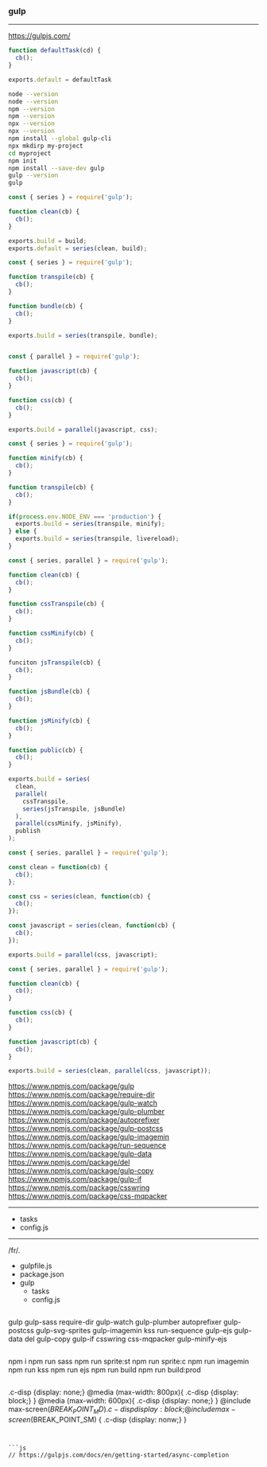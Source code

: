 ### gulp
---

https://gulpjs.com/

```js
function defaultTask(cd) {
  cb();
}

exports.default = defaultTask
```

```sh
node --version
node --version
npm --version
npm --version
npx --version
npx --version
npm install --global gulp-cli
npx mkdirp my-project
cd myproject
npm init
npm install --save-dev gulp
gulp --version
gulp
```

```js
const { series } = require('gulp');

function clean(cb) {
  cb();
}

exports.build = build;
exports.default = series(clean, build);

const { series } = require('gulp');

function transpile(cb) {
  cb();
}

function bundle(cb) {
  cb();
}

exports.build = series(transpile, bundle);


const { parallel } = require('gulp');

function javascript(cb) {
  cb();
}

function css(cb) {
  cb();
}

exports.build = parallel(javascript, css);

const { series } = require('gulp');

function minify(cb) {
  cb();
}

function transpile(cb) {
  cb();
}

if(process.env.NODE_ENV === 'production') {
  exports.build = series(transpile, minify);
} else {
  exports.build = series(transpile, livereload);
}

const { series, parallel } = require('gulp');

function clean(cb) {
  cb();
}

function cssTranspile(cb) {
  cb();
}

function cssMinify(cb) {
  cb();
}

funciton jsTranspile(cb) {
  cb();
}

function jsBundle(cb) {
  cb();
}

function jsMinify(cb) {
  cb();
}

function public(cb) {
  cb();
}

exports.build = series(
  clean,
  parallel(
    cssTranspile,
    series(jsTranspile, jsBundle)
  ),
  parallel(cssMinify, jsMinify),
  publish
);

const { series, parallel } = require('gulp');

const clean = function(cb) {
  cb();
};

const css = series(clean, function(cb) {
  cb();
});

const javascript = series(clean, function(cb) {
  cb();
});

exports.build = parallel(css, javascript);

const { series, parallel } = require('gulp');

function clean(cb) {
  cb();
}

function css(cb) {
  cb();
}

function javascript(cb) {
  cb();
}

exports.build = series(clean, parallel(css, javascript));
```


https://www.npmjs.com/package/gulp
https://www.npmjs.com/package/require-dir
https://www.npmjs.com/package/gulp-watch
https://www.npmjs.com/package/gulp-plumber
https://www.npmjs.com/package/autoprefixer
https://www.npmjs.com/package/gulp-postcss
https://www.npmjs.com/package/gulp-imagemin
https://www.npmjs.com/package/run-sequence
https://www.npmjs.com/package/gulp-data
https://www.npmjs.com/package/del
https://www.npmjs.com/package/gulp-copy
https://www.npmjs.com/package/gulp-if
https://www.npmjs.com/package/csswring
https://www.npmjs.com/package/css-mqpacker

---

- tasks
- config.js

---
/fr/.
- gulpfile.js
- package.json
- gulp
  - tasks
  - config.js
```

```
gulp
gulp-sass
require-dir
gulp-watch
gulp-plumber
autoprefixer
gulp-postcss
gulp-svg-sprites
gulp-imagemin
kss
run-sequence
gulp-ejs
gulp-data
del
gulp-copy
gulp-if
csswring
css-mqpacker
gulp-minify-ejs

```

```
npm i
npm run sass
npm run sprite:st
npm run sprite:c
npm run imagemin
npm run kss
npm run ejs
npm run build
npm run build:prod

```

```
.c-disp {display: none;}
@media (max-width: 800px){
  .c-disp {display: block;}
}
@media (max-width: 600px){
  .c-disp {display: none;}
}
@include max-screen($BREAK_POINT_MD) {
  .c-disp {display: block;}
}
@include max-screen($BREAK_POINT_SM) {
  .c-disp {display: nonw;}
}

<meta name="viewport" content="width=device-width, initial-scale=1">

```


```js
// https://gulpjs.com/docs/en/getting-started/async-completion


```


